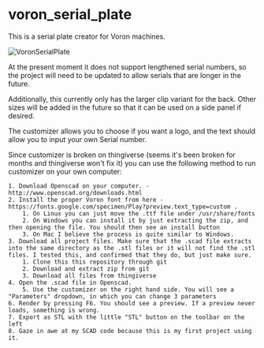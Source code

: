 # voron_serial_plate
This is a serial plate creator for Voron machines.

![VoronSerialPlate](https://raw.githubusercontent.com/rdmullett/voron_serial_plate/main/Voron_Serial_Plate.jpg)

At the present moment it does not support lengthened serial numbers, so the project will need to be updated to allow serials that are longer in the future.

Additionally, this currently only has the larger clip variant for the back. Other sizes will be added in the future so that it can be used on a side panel if desired.

The customizer allows you to choose if you want a logo, and the text should allow you to input your own Serial number.

Since customizer is broken on thingiverse (seems it's been broken for months and thingiverse won't fix it) you can use the following method to run customizer on your own computer:

	1. Download Openscad on your computer. - http://www.openscad.org/downloads.html
	2. Install the proper Voron font from here - https://fonts.google.com/specimen/Play?preview.text_type=custom .
		1. On Linux you can just move the .ttf file under /usr/share/fonts
		2. On Windows you can install it by just extracting the zip, and then opening the file. You should then see an install button
		3. On Mac I believe the process is quite similar to Windows.
	3. Download all project files. Make sure that the .scad file extracts into the same directory as the .stl files or it will not find the .stl files. I tested this, and confirmed that they do, but just make sure.
		1. Clone this this repository through git
		2. Download and extract zip from git
		3. Download all files from thingiverse
	4. Open the .scad file in Openscad. 
    	5. Use the customizer on the right hand side. You will see a "Parameters" dropdown, in which you can change 3 parameters
 	6. Render by pressing F6. You should see a preview. If a preview never loads, something is wrong.
	7. Export as STL with the little "STL" button on the toolbar on the left
	8. Gaze in awe at my SCAD code because this is my first project using it.

